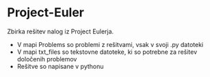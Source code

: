 Project-Euler
=============

Zbirka rešitev nalog iz Project Eulerja.
- V mapi Problems so problemi z rešitvami, vsak v svoji .py datoteki
- V mapi txt_files so tekstovne datoteke, ki so potrebne za rešitev določenih problemov
- Rešitve so napisane v pythonu
